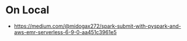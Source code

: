 # On Local

- https://medium.com/@midogax272/spark-submit-with-pyspark-and-aws-emr-serverless-6-9-0-aa451c3961e5
